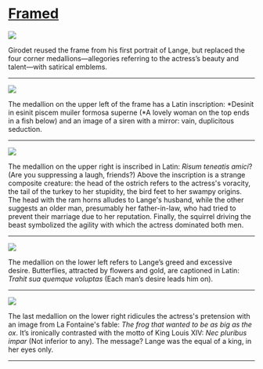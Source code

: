 # [Framed](http://artstories.artsmia.org/#/stories/1148)

![](http://cdn.dx.artsmia.org/thumbs/tn_mia_47846a.jpg)

Girodet reused the frame from his first portrait of Lange, but replaced the four corner medallions—allegories referring to the actress’s beauty and talent—with satirical emblems.

---

![](http://cdn.dx.artsmia.org/thumbs/tn_mia_6008824.jpg)

The medallion on the upper left of the frame has a Latin inscription: *Desinit in esinit piscem muiler formosa superne (*A lovely woman on the top ends in a fish below) and an image of a siren with a mirror: vain, duplicitous seduction.

---

![](http://cdn.dx.artsmia.org/thumbs/tn_mia_6008825.jpg)

The medallion on the upper right is inscribed in Latin: *Risum teneatis amici*? (Are you suppressing a laugh, friends?) Above the inscription is a strange composite creature: the head of the ostrich refers to the actress's voracity, the tail of the turkey to her stupidity, the bird feet to her swampy origins. The head with the ram horns alludes to Lange's husband, while the other suggests an older man, presumably her father-in-law, who had tried to prevent their marriage due to her reputation. Finally, the squirrel driving the beast symbolized the agility with which the actress dominated both men.

---

![](http://cdn.dx.artsmia.org/thumbs/tn_mia_6008828.jpg)

The medallion on the lower left refers to Lange’s greed and excessive desire. Butterflies, attracted by flowers and gold, are captioned in Latin: *Trahit sua quemque voluptas* (Each man’s desire leads him on).

---

![](http://cdn.dx.artsmia.org/thumbs/tn_mia_6008826.jpg)

The last medallion on the lower right ridicules the actress's pretension with an image from La Fontaine's fable: *The frog that wanted to be as big as the ox*. It’s ironically contrasted with the motto of King Louis XIV: *Nec pluribus impar* (Not inferior to any). The message? Lange was the equal of a king, in her eyes only. 

---
